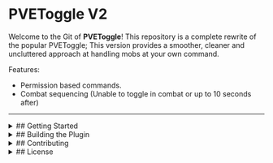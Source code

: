 # PVEToggle V2

Welcome to the Git of **PVEToggle**! This repository is a complete rewrite of the popular PVEToggle; This version provides a smoother, cleaner and uncluttered approach at handling mobs at your own command.

Features:

- Permission based commands.
- Combat sequencing (Unable to toggle in combat or up to 10 seconds after)
---

<details>
<summary>## Getting Started</summary>

### Prerequisites
- Java Development Kit (JDK) 8 or above
- Maven build tool
- A Bukkit/Spigot server for testing your plugin

### Setting Up the Project
1. Clone this repository:
   ```bash
   git clone https://github.com/yourusername/minecraft-plugin-template.git
Open the project in your preferred IDE (e.g., IntelliJ IDEA, Eclipse).
Modify the plugin.yml file with your plugin's name, version, and description.
</details>

<details> <summary>## Building the Plugin</summary>
Run Maven to package the plugin:
```bash
mvn clean package
The generated .jar file will be located in the target/ directory.
</details>

<details> <summary>## Contributing</summary>
Feel free to fork this repository and make it your own! Contributions are welcome through pull requests.

</details>

<details> <summary>## License</summary>
This project is licensed under the MIT License. See the LICENSE file for details.

</details>
